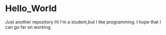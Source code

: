 # Hello_World
Just another repository
Hi I'm a student,but I like programming.
I hope that I can go far on working.
